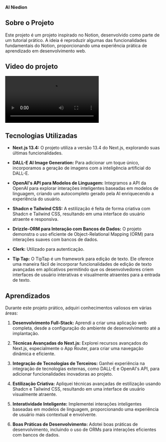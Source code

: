 **AI Niedion**

## Sobre o Projeto

Este projeto é um projeto inspirado no Notion, desenvolvido como parte de um tutorial prático. A ideia é reproduzir algumas das funcionalidades fundamentais do Notion, proporcionando uma experiência prática de aprendizado em desenvolvimento web.

## Video do projeto

![Video do Projeto](./public/ai-niedion-video.mp4)


## Tecnologias Utilizadas

- **Next.js 13.4:**
  O projeto utiliza a versão 13.4 do Next.js, explorando suas últimas funcionalidades.

- **DALL-E AI Image Generation:**
  Para adicionar um toque único, incorporamos a geração de imagens com a inteligência artificial do DALL-E.

- **OpenAI's API para Modelos de Linguagem:**
  Integramos a API da OpenAI para explorar interações inteligentes baseadas em modelos de linguagem, criando um autocompleto gerado pela AI enriquecendo a experiência do usuário.

- **Shadcn e Tailwind CSS:**
  A estilização é feita de forma criativa com Shadcn e Tailwind CSS, resultando em uma interface do usuário atraente e responsiva.

- **Drizzle-ORM para Interação com Bancos de Dados:**
  O projeto demonstra o uso eficiente de Object-Relational Mapping (ORM) para interações suaves com bancos de dados.

- **Clerk:** Utilizado para autenticação.

- **Tip Tap:** O TipTap é um framework para edição de texto. Ele oferece uma maneira fácil de incorporar funcionalidades de edição de texto avançadas em aplicativos permitindo que os desenvolvedores criem interfaces de usuário interativas e visualmente atraentes para a entrada de texto.

## Aprendizados

Durante este projeto prático, adquiri conhecimentos valiosos em várias áreas:

1. **Desenvolvimento Full-Stack:**
   Aprendi a criar uma aplicação web completa, desde a configuração do ambiente de desenvolvimento até a implantação.

2. **Técnicas Avançadas do Next.js:**
   Explorei recursos avançados do Next.js, especialmente o App Router, para criar uma navegação dinâmica e eficiente.

3. **Integração de Tecnologias de Terceiros:**
   Ganhei experiência na integração de tecnologias externas, como DALL-E e OpenAI's API, para adicionar funcionalidades inovadoras ao projeto.

4. **Estilização Criativa:**
   Apliquei técnicas avançadas de estilização usando Shadcn e Tailwind CSS, resultando em uma interface de usuário visualmente atraente.

5. **Interatividade Inteligente:**
   Implementei interações inteligentes baseadas em modelos de linguagem, proporcionando uma experiência de usuário mais contextual e envolvente.

6. **Boas Práticas de Desenvolvimento:**
   Adotei boas práticas de desenvolvimento, incluindo o uso de ORMs para interações eficientes com bancos de dados.
